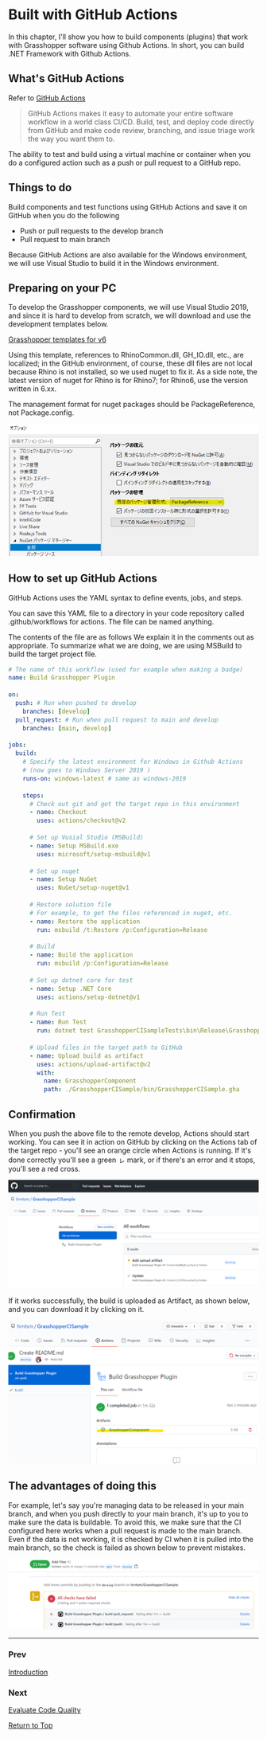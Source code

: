 # Built with GitHub Actions

In this chapter, I'll show you how to build components (plugins) that work with Grasshopper software using Github Actions.
In short, you can build .NET Framework with Github Actions.

## What's GitHub Actions

Refer to  [GitHub Actions](https://github.co.jp/features/actions)

> GitHub Actions makes it easy to automate your entire software workflow in a world class CI/CD. Build, test, and deploy code directly from GitHub and make code review, branching, and issue triage work the way you want them to.

The ability to test and build using a virtual machine or container when you do a configured action such as a push or pull request to a GitHub repo.

## Things to do

Build components and test functions using GitHub Actions and save it on GitHub when you do the following

- Push or pull requests to the develop branch
- Pull request to main branch

Because GitHub Actions are also available for the Windows environment, we will use Visual Studio to build it in the Windows environment.

## Preparing on your PC

To develop the Grasshopper components, we will use Visual Studio 2019, and since it is hard to develop from scratch, we will download and use the development templates below.

[Grasshopper templates for v6](https://marketplace.visualstudio.com/items?itemName=McNeel.GrasshopperAssemblyforv6)

Using this template, references to RhinoCommon.dll, GH_IO.dll, etc., are localized; in the GitHub environment, of course, these dll files are not local because Rhino is not installed, so we used nuget to fix it.
As a side note, the latest version of nuget for Rhino is for Rhino7; for Rhino6, use the version written in 6.xx.

The management format for nuget packages should be PackageReference, not Package.config.

![](https://github.com/hrntsm/zenn_articles/blob/master/image/PackageReference.png?raw=true)

## How to set up GitHub Actions

GitHub Actions uses the YAML syntax to define events, jobs, and steps.

You can save this YAML file to a directory in your code repository called .github/workflows for actions.
The file can be named anything.

The contents of the file are as follows We explain it in the comments out as appropriate.
To summarize what we are doing, we are using MSBuild to build the target project file.

```yml
# The name of this workflow (used for example when making a badge)
name: Build Grasshopper Plugin

on:
  push: # Run when pushed to develop
    branches: [develop]
  pull_request: # Run when pull request to main and develop
    branches: [main, develop]

jobs:
  build:
    # Specify the latest environment for Windows in Github Actions
    # (now goes to Windows Server 2019 )
    runs-on: windows-latest # same as windows-2019

    steps:
      # Check out git and get the target repo in this environment
      - name: Checkout
        uses: actions/checkout@v2

      # Set up Vusial Studio (MSBuild)
      - name: Setup MSBuild.exe
        uses: microsoft/setup-msbuild@v1

      # Set up nuget
      - name: Setup NuGet
        uses: NuGet/setup-nuget@v1

      # Restore solution file
      # For example, to get the files referenced in nuget, etc.
      - name: Restore the application
        run: msbuild /t:Restore /p:Configuration=Release

      # Build
      - name: Build the application
        run: msbuild /p:Configuration=Release

      # Set up dotnet core for test
      - name: Setup .NET Core
        uses: actions/setup-dotnet@v1

      # Run Test
      - name: Run Test
        run: dotnet test GrasshopperCISampleTests\bin\Release\GrasshopperCISampleTests.dll

      # Upload files in the target path to GitHub
      - name: Upload build as artifact
        uses: actions/upload-artifact@v2
        with:
          name: GrasshopperComponent
          path: ./GrasshopperCISample/bin/GrasshopperCISample.gha
```

## Confirmation

When you push the above file to the remote develop, Actions should start working. You can see it in action on GitHub by clicking on the Actions tab of the target repo - you'll see an orange circle when Actions is running. If it's done correctly you'll see a green ㇾ mark, or if there's an error and it stops, you'll see a red cross.

![](https://github.com/hrntsm/zenn_articles/blob/master/image/CheckWorkFlow.png?raw=true)

If it works successfully, the build is uploaded as Artifact, as shown below, and you can download it by clicking on it.

![](https://github.com/hrntsm/zenn_articles/blob/master/image/Artifact.png?raw=true)

## The advantages of doing this

For example, let's say you're managing data to be released in your main branch, and when you push directly to your main branch, it's up to you to make sure the data is buildable.
To avoid this, we make sure that the CI configured here works when a pull request is made to the main branch.
Even if the data is not working, it is checked by CI when it is pulled into the main branch, so the check is failed as shown below to prevent mistakes.

![](https://github.com/hrntsm/zenn_articles/blob/master/books/grasshopper-ci/image/pullreq.png?raw=true)

---

### Prev
[Introduction](intro)

### Next
[Evaluate Code Quality](code-quality)

[Return to Top](tutorial-chapters)
